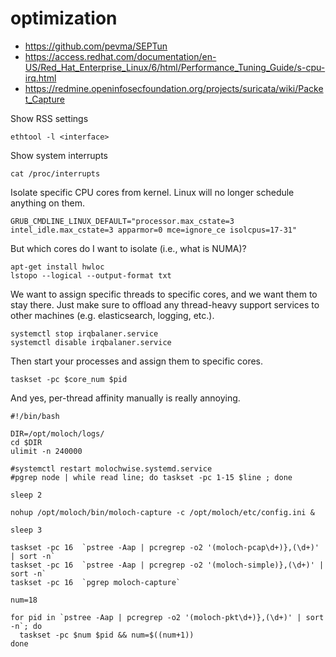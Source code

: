 # optimization

* https://github.com/pevma/SEPTun
* https://access.redhat.com/documentation/en-US/Red_Hat_Enterprise_Linux/6/html/Performance_Tuning_Guide/s-cpu-irq.html
* https://redmine.openinfosecfoundation.org/projects/suricata/wiki/Packet_Capture

Show RSS settings

```
ethtool -l <interface>
```

Show system interrupts

```
cat /proc/interrupts
```

Isolate specific CPU cores from kernel. Linux will no longer schedule anything on them.

```
GRUB_CMDLINE_LINUX_DEFAULT="processor.max_cstate=3 intel_idle.max_cstate=3 apparmor=0 mce=ignore_ce isolcpus=17-31"
```

But which cores do I want to isolate (i.e., what is NUMA)?

```
apt-get install hwloc
lstopo --logical --output-format txt
```

We want to assign specific threads to specific cores, and we want them to stay there. Just make sure to offload any thread-heavy support services to other machines (e.g. elasticsearch, logging, etc.).

```
systemctl stop irqbalaner.service
systemctl disable irqbalaner.service
```

Then start your processes and assign them to specific cores.

```
taskset -pc $core_num $pid
```

And yes, per-thread affinity manually is really annoying.

```
#!/bin/bash

DIR=/opt/moloch/logs/
cd $DIR
ulimit -n 240000

#systemctl restart molochwise.systemd.service
#pgrep node | while read line; do taskset -pc 1-15 $line ; done

sleep 2

nohup /opt/moloch/bin/moloch-capture -c /opt/moloch/etc/config.ini &

sleep 3

taskset -pc 16  `pstree -Aap | pcregrep -o2 '(moloch-pcap\d+)},(\d+)' | sort -n`
taskset -pc 16  `pstree -Aap | pcregrep -o2 '(moloch-simple)},(\d+)' | sort -n`
taskset -pc 16  `pgrep moloch-capture`

num=18

for pid in `pstree -Aap | pcregrep -o2 '(moloch-pkt\d+)},(\d+)' | sort -n`; do
  taskset -pc $num $pid && num=$((num+1))
done
```
